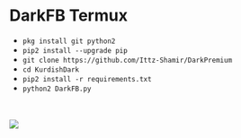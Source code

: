 # DarkFB Termux

<ul>
<li><code>pkg install git python2</code></li>
<li><code>pip2 install --upgrade pip</code></li>
<li><code>git clone https://github.com/Ittz-Shamir/DarkPremium</code></li>
<li><code>cd KurdishDark</code></li>
<li><code>pip2 install -r requirements.txt</code></li>
<li><code>python2 DarkFB.py</code></li>
</ul>
<br />
<br />
<img src="https://github.com/Ittz-Shamir/DarkPremium/blob/master/Screenshot_2019-07-03-22-49-47-917_com.termux.png" />
